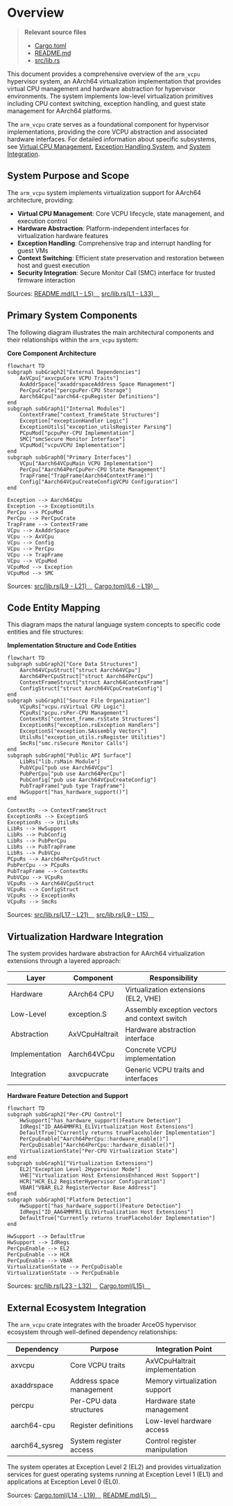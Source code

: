 # Overview

> **Relevant source files**
> * [Cargo.toml](https://github.com/arceos-hypervisor/arm_vcpu/blob/4dd7e5df/Cargo.toml)
> * [README.md](https://github.com/arceos-hypervisor/arm_vcpu/blob/4dd7e5df/README.md)
> * [src/lib.rs](https://github.com/arceos-hypervisor/arm_vcpu/blob/4dd7e5df/src/lib.rs)

This document provides a comprehensive overview of the `arm_vcpu` hypervisor system, an AArch64 virtualization implementation that provides virtual CPU management and hardware abstraction for hypervisor environments. The system implements low-level virtualization primitives including CPU context switching, exception handling, and guest state management for AArch64 platforms.

The `arm_vcpu` crate serves as a foundational component for hypervisor implementations, providing the core VCPU abstraction and associated hardware interfaces. For detailed information about specific subsystems, see [Virtual CPU Management](/arceos-hypervisor/arm_vcpu/2-virtual-cpu-management), [Exception Handling System](/arceos-hypervisor/arm_vcpu/4-exception-handling-system), and [System Integration](/arceos-hypervisor/arm_vcpu/5-system-integration).

## System Purpose and Scope

The `arm_vcpu` system implements virtualization support for AArch64 architecture, providing:

* **Virtual CPU Management**: Core VCPU lifecycle, state management, and execution control
* **Hardware Abstraction**: Platform-independent interfaces for virtualization hardware features
* **Exception Handling**: Comprehensive trap and interrupt handling for guest VMs
* **Context Switching**: Efficient state preservation and restoration between host and guest execution
* **Security Integration**: Secure Monitor Call (SMC) interface for trusted firmware interaction

Sources: [README.md(L1 - L5)&emsp;](https://github.com/arceos-hypervisor/arm_vcpu/blob/4dd7e5df/README.md#L1-L5) [src/lib.rs(L1 - L33)&emsp;](https://github.com/arceos-hypervisor/arm_vcpu/blob/4dd7e5df/src/lib.rs#L1-L33)

## Primary System Components

The following diagram illustrates the main architectural components and their relationships within the `arm_vcpu` system:

**Core Component Architecture**

```mermaid
flowchart TD
subgraph subGraph2["External Dependencies"]
    AxVCpu["axvcpuCore VCPU Traits"]
    AxAddrSpace["axaddrspaceAddress Space Management"]
    PerCpuCrate["percpuPer-CPU Storage"]
    Aarch64Cpu["aarch64-cpuRegister Definitions"]
end
subgraph subGraph1["Internal Modules"]
    ContextFrame["context_frameState Structures"]
    Exception["exceptionHandler Logic"]
    ExceptionUtils["exception_utilsRegister Parsing"]
    PCpuMod["pcpuPer-CPU Implementation"]
    SMC["smcSecure Monitor Interface"]
    VCpuMod["vcpuVCPU Implementation"]
end
subgraph subGraph0["Primary Interfaces"]
    VCpu["Aarch64VCpuMain VCPU Implementation"]
    PerCpu["Aarch64PerCpuPer-CPU State Management"]
    TrapFrame["TrapFrame(Aarch64ContextFrame)"]
    Config["Aarch64VCpuCreateConfigVCPU Configuration"]
end

Exception --> Aarch64Cpu
Exception --> ExceptionUtils
PerCpu --> PCpuMod
PerCpu --> PerCpuCrate
TrapFrame --> ContextFrame
VCpu --> AxAddrSpace
VCpu --> AxVCpu
VCpu --> Config
VCpu --> PerCpu
VCpu --> TrapFrame
VCpu --> VCpuMod
VCpuMod --> Exception
VCpuMod --> SMC
```

Sources: [src/lib.rs(L9 - L21)&emsp;](https://github.com/arceos-hypervisor/arm_vcpu/blob/4dd7e5df/src/lib.rs#L9-L21) [Cargo.toml(L6 - L19)&emsp;](https://github.com/arceos-hypervisor/arm_vcpu/blob/4dd7e5df/Cargo.toml#L6-L19)

## Code Entity Mapping

This diagram maps the natural language system concepts to specific code entities and file structures:

**Implementation Structure and Code Entities**

```mermaid
flowchart TD
subgraph subGraph2["Core Data Structures"]
    Aarch64VCpuStruct["struct Aarch64VCpu"]
    Aarch64PerCpuStruct["struct Aarch64PerCpu"]
    ContextFrameStruct["struct Aarch64ContextFrame"]
    ConfigStruct["struct Aarch64VCpuCreateConfig"]
end
subgraph subGraph1["Source File Organization"]
    VCpuRs["vcpu.rsVirtual CPU Logic"]
    PCpuRs["pcpu.rsPer-CPU Management"]
    ContextRs["context_frame.rsState Structures"]
    ExceptionRs["exception.rsException Handlers"]
    ExceptionS["exception.SAssembly Vectors"]
    UtilsRs["exception_utils.rsRegister Utilities"]
    SmcRs["smc.rsSecure Monitor Calls"]
end
subgraph subGraph0["Public API Surface"]
    LibRs["lib.rsMain Module"]
    PubVCpu["pub use Aarch64VCpu"]
    PubPerCpu["pub use Aarch64PerCpu"]
    PubConfig["pub use Aarch64VCpuCreateConfig"]
    PubTrapFrame["pub type TrapFrame"]
    HwSupport["has_hardware_support()"]
end

ContextRs --> ContextFrameStruct
ExceptionRs --> ExceptionS
ExceptionRs --> UtilsRs
LibRs --> HwSupport
LibRs --> PubConfig
LibRs --> PubPerCpu
LibRs --> PubTrapFrame
LibRs --> PubVCpu
PCpuRs --> Aarch64PerCpuStruct
PubPerCpu --> PCpuRs
PubTrapFrame --> ContextRs
PubVCpu --> VCpuRs
VCpuRs --> Aarch64VCpuStruct
VCpuRs --> ConfigStruct
VCpuRs --> ExceptionRs
VCpuRs --> SmcRs
```

Sources: [src/lib.rs(L17 - L21)&emsp;](https://github.com/arceos-hypervisor/arm_vcpu/blob/4dd7e5df/src/lib.rs#L17-L21) [src/lib.rs(L9 - L15)&emsp;](https://github.com/arceos-hypervisor/arm_vcpu/blob/4dd7e5df/src/lib.rs#L9-L15)

## Virtualization Hardware Integration

The system provides hardware abstraction for AArch64 virtualization extensions through a layered approach:

|Layer|Component|Responsibility|
| --- | --- | --- |
|Hardware|AArch64 CPU|Virtualization extensions (EL2, VHE)|
|Low-Level|exception.S|Assembly exception vectors and context switch|
|Abstraction|AxVCpuHaltrait|Hardware abstraction interface|
|Implementation|Aarch64VCpu|Concrete VCPU implementation|
|Integration|axvcpucrate|Generic VCPU traits and interfaces|

**Hardware Feature Detection and Support**

```mermaid
flowchart TD
subgraph subGraph2["Per-CPU Control"]
    HwSupport["has_hardware_support()Feature Detection"]
    IdRegs["ID_AA64MMFR1_EL1Virtualization Host Extensions"]
    DefaultTrue["Currently returns truePlaceholder Implementation"]
    PerCpuEnable["Aarch64PerCpu::hardware_enable()"]
    PerCpuDisable["Aarch64PerCpu::hardware_disable()"]
    VirtualizationState["Per-CPU Virtualization State"]
end
subgraph subGraph1["Virtualization Extensions"]
    EL2["Exception Level 2Hypervisor Mode"]
    VHE["Virtualization Host ExtensionsEnhanced Host Support"]
    HCR["HCR_EL2 RegisterHypervisor Configuration"]
    VBAR["VBAR_EL2 RegisterVector Base Address"]
end
subgraph subGraph0["Platform Detection"]
    HwSupport["has_hardware_support()Feature Detection"]
    IdRegs["ID_AA64MMFR1_EL1Virtualization Host Extensions"]
    DefaultTrue["Currently returns truePlaceholder Implementation"]
end

HwSupport --> DefaultTrue
HwSupport --> IdRegs
PerCpuEnable --> EL2
PerCpuEnable --> HCR
PerCpuEnable --> VBAR
VirtualizationState --> PerCpuDisable
VirtualizationState --> PerCpuEnable
```

Sources: [src/lib.rs(L23 - L32)&emsp;](https://github.com/arceos-hypervisor/arm_vcpu/blob/4dd7e5df/src/lib.rs#L23-L32) [Cargo.toml(L15)&emsp;](https://github.com/arceos-hypervisor/arm_vcpu/blob/4dd7e5df/Cargo.toml#L15-L15)

## External Ecosystem Integration

The `arm_vcpu` crate integrates with the broader ArceOS hypervisor ecosystem through well-defined dependency relationships:

|Dependency|Purpose|Integration Point|
| --- | --- | --- |
|axvcpu|Core VCPU traits|AxVCpuHaltrait implementation|
|axaddrspace|Address space management|Memory virtualization support|
|percpu|Per-CPU data structures|Hardware state management|
|aarch64-cpu|Register definitions|Low-level hardware access|
|aarch64_sysreg|System register access|Control register manipulation|

The system operates at Exception Level 2 (EL2) and provides virtualization services for guest operating systems running at Exception Level 1 (EL1) and applications at Exception Level 0 (EL0).

Sources: [Cargo.toml(L14 - L19)&emsp;](https://github.com/arceos-hypervisor/arm_vcpu/blob/4dd7e5df/Cargo.toml#L14-L19) [README.md(L5)&emsp;](https://github.com/arceos-hypervisor/arm_vcpu/blob/4dd7e5df/README.md#L5-L5)